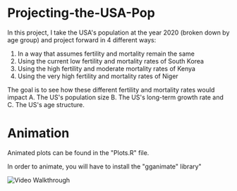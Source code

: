 # Projecting-the-USA-Pop

In this project, I take the USA's population at the year 2020 (broken down by age group) and project forward in 4 different ways:

1. In a way that assumes fertility and mortality remain the same
2. Using the current low fertility and mortality rates of South Korea
3. Using the high fertility and moderate mortality rates of Kenya 
4. Using the very high fertility and mortality rates of Niger


The goal is to see how these different fertility and mortality rates would impact A. The US's population size B. The US's long-term growth rate and C. The US's age structure. 

# Animation

Animated plots can be found in the "Plots.R" file.

In order to animate, you will have to install the "gganimate" library"

<img src='https://i.imgur.com/FozzsNB.gif' title='USA Population Projected Using USA Fertility Rate' width='' alt='Video Walkthrough' />
